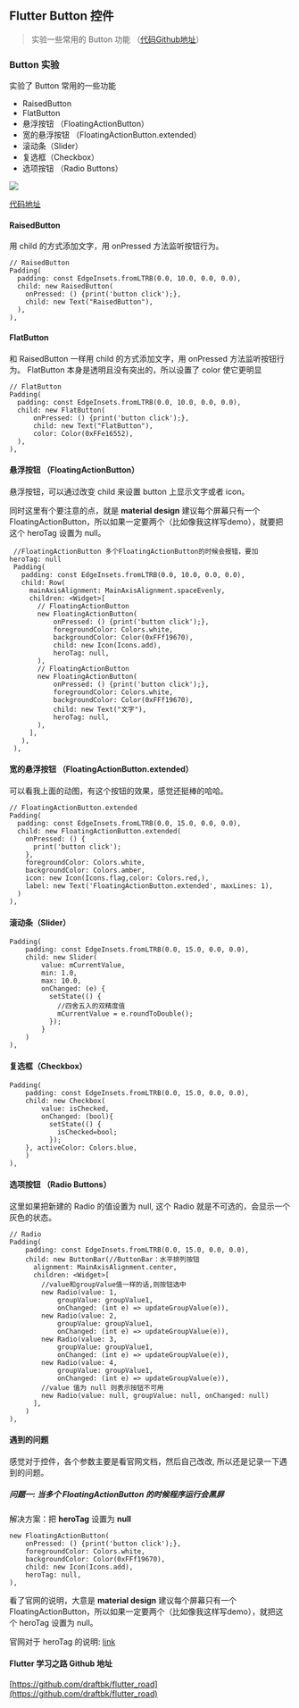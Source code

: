## Flutter Button 控件
> 实验一些常用的 Button 功能 （[代码Github地址](https://github.com/draftbk/flutter_road/blob/master/flutter_road_widgets/lib/days/Day2.dart)）

### Button 实验

实验了 Button 常用的一些功能

- RaisedButton
- FlatButton
- 悬浮按钮 （FloatingActionButton）
- 宽的悬浮按钮 （FloatingActionButton.extended）
- 滚动条（Slider）
- 复选框（Checkbox）
- 选项按钮 （Radio Buttons）


![](https://github.com/draftbk/Blog_Resource/blob/master/Flutter/gif/flutter_road_button.gif)

[代码地址](https://github.com/draftbk/flutter_road/blob/master/flutter_road_widgets/lib/days/Day2.dart)

#### RaisedButton

用 child 的方式添加文字，用 onPressed 方法监听按钮行为。

```
// RaisedButton
Padding(
  padding: const EdgeInsets.fromLTRB(0.0, 10.0, 0.0, 0.0),
  child: new RaisedButton(
    onPressed: () {print('button click');},
    child: new Text("RaisedButton"),
  ),
),
```

#### FlatButton

和 RaisedButton 一样用 child 的方式添加文字，用 onPressed 方法监听按钮行为。
FlatButton 本身是透明且没有突出的，所以设置了 color 使它更明显


```
// FlatButton
Padding(
  padding: const EdgeInsets.fromLTRB(0.0, 10.0, 0.0, 0.0),
  child: new FlatButton(
      onPressed: () {print('button click');},
      child: new Text("FlatButton"),
      color: Color(0xFFe16552),
  ),
),
```

#### 悬浮按钮 （FloatingActionButton）

悬浮按钮，可以通过改变 child 来设置 button 上显示文字或者 icon。 

同时这里有个要注意的点，就是 **material design** 建议每个屏幕只有一个 FloatingActionButton，所以如果一定要两个（比如像我这样写demo），就要把这个 heroTag 设置为 null。

```
 //FloatingActionButton 多个FloatingActionButton的时候会报错，要加 heroTag: null
 Padding(
   padding: const EdgeInsets.fromLTRB(0.0, 10.0, 0.0, 0.0),
   child: Row(
     mainAxisAlignment: MainAxisAlignment.spaceEvenly,
     children: <Widget>[
       // FloatingActionButton
       new FloatingActionButton(
           onPressed: () {print('button click');},
           foregroundColor: Colors.white,
           backgroundColor: Color(0xFFf19670),
           child: new Icon(Icons.add),
           heroTag: null,
       ),
       // FloatingActionButton
       new FloatingActionButton(
           onPressed: () {print('button click');},
           foregroundColor: Colors.white,
           backgroundColor: Color(0xFFf19670),
           child: new Text("文字"),
           heroTag: null,
       ),
     ],
   ),
 ),
```
#### 宽的悬浮按钮 （FloatingActionButton.extended）

可以看我上面的动图，有这个按钮的效果，感觉还挺棒的哈哈。

```
// FloatingActionButton.extended
Padding(
  padding: const EdgeInsets.fromLTRB(0.0, 15.0, 0.0, 0.0),
  child: new FloatingActionButton.extended(
    onPressed: () {
      print('button click');
    },
    foregroundColor: Colors.white,
    backgroundColor: Colors.amber,
    icon: new Icon(Icons.flag,color: Colors.red,),
    label: new Text('FloatingActionButton.extended', maxLines: 1),
  )
),
```

####  滚动条（Slider）

```
Padding(
    padding: const EdgeInsets.fromLTRB(0.0, 15.0, 0.0, 0.0),
    child: new Slider(
        value: mCurrentValue,
        min: 1.0,
        max: 10.0,
        onChanged: (e) {
          setState(() {
            //四舍五入的双精度值
            mCurrentValue = e.roundToDouble();
          });
        }
    )
),
```

####  复选框（Checkbox）

```
Padding(
    padding: const EdgeInsets.fromLTRB(0.0, 15.0, 0.0, 0.0),
    child: new Checkbox(
        value: isChecked,
        onChanged: (bool){
          setState(() {
            isChecked=bool;
          });
    }, activeColor: Colors.blue,
    )
),
```

#### 选项按钮 （Radio Buttons）

这里如果把新建的 Radio 的值设置为 null, 这个 Radio 就是不可选的，会显示一个灰色的状态。

```
// Radio
Padding(
    padding: const EdgeInsets.fromLTRB(0.0, 15.0, 0.0, 0.0),
    child: new ButtonBar(//ButtonBar：水平排列按钮
      alignment: MainAxisAlignment.center,
      children: <Widget>[
        //value和groupValue值一样的话,则按钮选中
        new Radio(value: 1,
            groupValue: groupValue1,
            onChanged: (int e) => updateGroupValue(e)),
        new Radio(value: 2,
            groupValue: groupValue1,
            onChanged: (int e) => updateGroupValue(e)),
        new Radio(value: 3,
            groupValue: groupValue1,
            onChanged: (int e) => updateGroupValue(e)),
        new Radio(value: 4,
            groupValue: groupValue1,
            onChanged: (int e) => updateGroupValue(e)),
        //value 值为 null 则表示按钮不可用
        new Radio(value: null, groupValue: null, onChanged: null)
      ],
    )
),
```

#### 遇到的问题

感觉对于控件，各个参数主要是看官网文档，然后自己改改, 所以还是记录一下遇到的问题。

##### 问题一: 当多个 FloatingActionButton 的时候程序运行会黑屏

解决方案：把 **heroTag** 设置为 **null**

```
new FloatingActionButton(
    onPressed: () {print('button click');},
    foregroundColor: Colors.white,
    backgroundColor: Color(0xFFf19670),
    child: new Icon(Icons.add),
    heroTag: null,
),
```
看了官网的说明，大意是 **material design** 建议每个屏幕只有一个 FloatingActionButton，所以如果一定要两个（比如像我这样写demo），就把这个 heroTag 设置为 null。

官网对于 heroTag 的说明: [link](https://docs.flutter.io/flutter/material/FloatingActionButton/heroTag.html)

#### Flutter 学习之路 Github 地址

[https://github.com/draftbk/flutter_road](https://github.com/draftbk/flutter_road)














